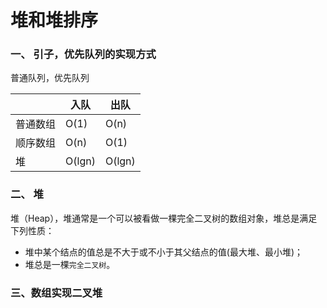 # 堆和堆排序

### 一、 引子，优先队列的实现方式

普通队列，优先队列

|        | 入队  | 出队  |
|  ----  | ---- | ----  |
| 普通数组  | O(1) | O(n) |
| 顺序数组  | O(n) | O(1) |
| 堆  | O(lgn) | O(lgn) |

### 二、 堆

堆（Heap），堆通常是一个可以被看做一棵完全二叉树的数组对象，堆总是满足下列性质：
* 堆中某个结点的值总是不大于或不小于其父结点的值(最大堆、最小堆)；
* 堆总是一棵```完全二叉树```。

### 三、数组实现二叉堆
